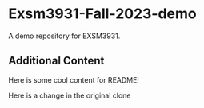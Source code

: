 # Exsm3931-Fall-2023-demo
A demo repository for EXSM3931.

## Additional Content
Here is some cool content for README!

Here is a change in the original clone